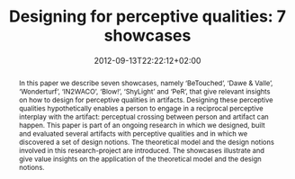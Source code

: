 ---
members: ["PLevy"]
slug: designing-for-perceptive-qualities-7-showcases
title: "Designing for perceptive qualities: 7 showcases"
layout: publi
searchFilter: Publication
searchWeight: 8
publitype: inproceedings
subsection: conference
perceptq: true
researchpage: true
research: 
    -  perceptq
perceiving-the-invisible: true
institution:
    heig: 1
    logo: TUe
    short: 'TU/e'
    name: "Eindhoven University of Technology"
    web: "https://www.tue.nl/en/"
    colo: "#c72125"
chaire: false
date: 2012-09-13T22:22:12+02:00
citation:
    authors:
        1: ["Deckers", "Eva", "E.J.L."]
        2: ["Levy", "Pierre", "P."]
    year: 2012
    title: "Designing for perceptive qualities: 7 showcases"
    proceedings: "the Proceedings of Design Interactive Systems Conference, DIS12"
    firstpage: "496"
    lastpage: "505"
    publisher: ["ACM", "Newcastle, UK"]
    doi: "10.1145/2317956.2318030"
reference: "Deckers, E.J.L., & Lévy, P. (2012). Designing for perceptive qualities: 7 showcases. the Proceedings of Design Interactive Systems Conference, DIS12 (pp 496–505). Newcastle, UK: ACM. http://dx.doi.org/10.1145/2317956.2318030"
abstract: "In this paper we describe seven showcases, namely ‘BeTouched’, ‘Dawe & Valle’, ‘Wonderturf’, ‘IN2WACO’, ‘Blow!’, ‘ShyLight’ and ‘PeR’, that give relevant insights on how to design for perceptive qualities in artifacts. Designing these perceptive qualities hypothetically enables a person to engage in a reciprocal perceptive interplay with the artifact: perceptual crossing between person and artifact can happen. This paper is part of an ongoing research in which we designed, built and evaluated several artifacts with perceptive qualities and in which we discovered a set of design notions. The theoretical model and the design notions involved in this research-project are introduced. The showcases illustrate and give value insights on the application of the theoretical model and the design notions."
link:
    1: ["paper", "paper", "https://1drv.ms/b/s!AnQx_v88q65Qv4RnhpjdGE4qoA7jlA?e=n0QfmJ"]
    5: ["dissertation", "dissertation", "https://dl.acm.org/doi/10.1145/2317956.2318030"]
---